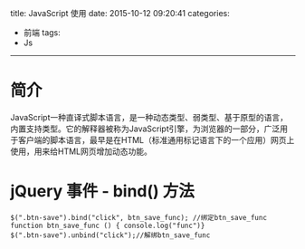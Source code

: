 title: JavaScript 使用
date: 2015-10-12 09:20:41
categories:
- 前端
tags:
- Js
---

简介
=============
JavaScript一种直译式脚本语言，是一种动态类型、弱类型、基于原型的语言，内置支持类型。它的解释器被称为JavaScript引擎，为浏览器的一部分，广泛用于客户端的脚本语言，最早是在HTML（标准通用标记语言下的一个应用）网页上使用，用来给HTML网页增加动态功能。

jQuery 事件 - bind() 方法
=============
```
$(".btn-save").bind("click", btn_save_func); //绑定btn_save_func
function btn_save_func () { console.log("func")}
$(".btn-save").unbind("click");//解绑btn_save_func
```